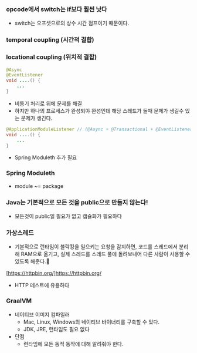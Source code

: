 
### opcode에서 switch는 if보다 훨씬 낫다
 - switch는 오프셋으로의 상수 시간 점프이기 때문이다.

### temporal coupling (시간적 결합)
### locational coupling (위치적 결합)
```java
@Async
@EventListener
void ....() {
	...
}
```
- 비동기 처리로 위에 문제를 해결
- 하지만 하나의 프로세스가 완성되야 완성인데 해당 스레드가 돌때 문제가 생길수 있는 문제가 생긴다.
```java
@ApplicationModuleListener // (@Async + @Transactional + @EventListener)
void ....() {
	...
}
```
- Spring Moduleth 추가 필요

### Spring Moduleth
- module ~= package

### Java는 기본적으로 모든 것을 public으로 만들지 않는다!
- 모든것이 public일 필요가 없고 캡슐화가 필요하다 

### 가상스레드
- 기본적으로 런타임이 블락킹을 일으키는 요청을 감지하면, 코드를 스레드에서 분리해 RAM으로 옮기고, 실제 스레드를 스레드 풀에 돌려보내어 다른 사람이 사용할 수 있도록 해준다.

[https://httpbin.org/]https://httpbin.org/
- HTTP 테스트에 유용하다

### GraalVM
- 네이티브 이미지 컴파일러
	- Mac, Linux, Windows의 네이티브 바이너리를 구축할 수 있다.
	- JDK, JRE, 런타임도 필요 없다
- 단점
	- 런타임에 모든 동적 동작에 대해 알려줘야 한다.